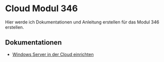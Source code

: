 # Cloud Modul 346
Hier werde ich Dokumentationen und Anleitung erstellen für das Modul 346 erstellen. 

## Dokumentationen
- [Windows Server in der Cloud einrichten](Dokumentation_Windows_Server_Installation.md)
